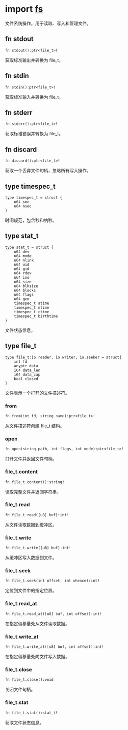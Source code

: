 # import [fs](https://github.com/nature-lang/nature/tree/master/std/fs/main.n)

文件系统操作，用于读取、写入和管理文件。

## fn stdout

```
fn stdout():ptr<file_t>!
```

获取标准输出并转换为 file_t。

## fn stdin

```
fn stdin():ptr<file_t>!
```

获取标准输入并转换为 file_t。

## fn stderr

```
fn stderr():ptr<file_t>!
```

获取标准错误并转换为 file_t。

## fn discard

```
fn discard():ptr<file_t>!
```

获取一个丢弃文件句柄，忽略所有写入操作。

## type timespec_t

```
type timespec_t = struct {
    u64 sec 
    u64 nsec
}
```

时间规范，包含秒和纳秒。

## type stat_t

```
type stat_t = struct {
    u64 dev
    u64 mode
    u64 nlink
    u64 uid
    u64 gid
    u64 rdev
    u64 ino
    u64 size
    u64 blksize
    u64 blocks
    u64 flags
    u64 gen
    timespec_t atime
    timespec_t mtime
    timespec_t ctime
    timespec_t birthtime
}
```

文件状态信息。

## type file_t

```
type file_t:io.reader, io.writer, io.seeker = struct{
    int fd
    anyptr data
    i64 data_len
    i64 data_cap
    bool closed
}
```

文件表示一个打开的文件描述符。

### from

```
fn from(int fd, string name):ptr<file_t>!
```

从文件描述符创建 file_t 结构。

### open

```
fn open(string path, int flags, int mode):ptr<file_t>!
```

打开文件并返回文件句柄。

### file_t.content

```
fn file_t.content():string!
```

读取完整文件并返回字符串。

### file_t.read

```
fn file_t.read([u8] buf):int!
```

从文件读取数据到缓冲区。

### file_t.write

```
fn file_t.write([u8] buf):int!
```

从缓冲区写入数据到文件。

### file_t.seek

```
fn file_t.seek(int offset, int whence):int!
```

定位到文件中的指定位置。

### file_t.read_at

```
fn file_t.read_at([u8] buf, int offset):int!
```

在指定偏移量处从文件读取数据。

### file_t.write_at

```
fn file_t.write_at([u8] buf, int offset):int!
```

在指定偏移量处向文件写入数据。

### file_t.close

```
fn file_t.close():void
```

关闭文件句柄。

### file_t.stat

```
fn file_t.stat():stat_t!
```

获取文件状态信息。